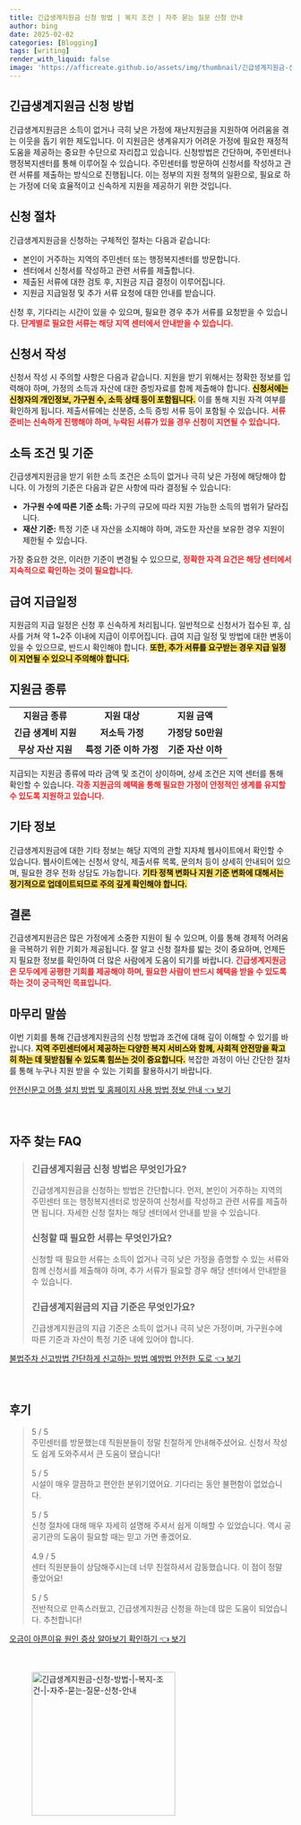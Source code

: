 ```yaml
---
title: 긴급생계지원금 신청 방법 | 복지 조건 | 자주 묻는 질문 신청 안내
author: bing
date: 2025-02-02
categories: [Blogging]
tags: [writing]
render_with_liquid: false
image: 'https://afficreate.github.io/assets/img/thumbnail/긴급생계지원금-신청-방법-|-복지-조건-|-자주-묻는-질문-신청-안내.webp'
---
```



<h2 id='긴급생계지원금_신청_방법'>긴급생계지원금 신청 방법</h2>

<p>긴급생계지원금은 소득이 없거나 극히 낮은 가정에 재난지원금을 지원하여 어려움을 겪는 이웃을 돕기 위한 제도입니다. 이 지원금은 생계유지가 어려운 가정에 필요한 재정적 도움을 제공하는 중요한 수단으로 자리잡고 있습니다. 신청방법은 간단하며, 주민센터나 행정복지센터를 통해 이루어질 수 있습니다. 주민센터를 방문하여 신청서를 작성하고 관련 서류를 제출하는 방식으로 진행됩니다. 이는 정부의 지원 정책의 일환으로, 필요로 하는 가정에 더욱 효율적이고 신속하게 지원을 제공하기 위한 것입니다.</p>

<h2 id='신청절차'>신청 절차</h2>

<p>긴급생계지원금을 신청하는 구체적인 절차는 다음과 같습니다:</p>

<ul>
    <li>본인이 거주하는 지역의 주민센터 또는 행정복지센터를 방문합니다.</li>
    <li>센터에서 신청서를 작성하고 관련 서류를 제출합니다.</li>
    <li>제출된 서류에 대한 검토 후, 지원금 지급 결정이 이루어집니다.</li>
    <li>지원금 지급일정 및 추가 서류 요청에 대한 안내를 받습니다.</li>
</ul>

<p>신청 후, 기다리는 시간이 있을 수 있으며, 필요한 경우 추가 서류를 요청받을 수 있습니다. <b><span style="color: #ee2323;">단계별로 필요한 서류는 해당 지역 센터에서 안내받을 수 있습니다.</span></b></p>

<h2 id='신청서_작성'>신청서 작성</h2>

<p>신청서 작성 시 주의할 사항은 다음과 같습니다. 지원을 받기 위해서는 정확한 정보를 입력해야 하며, 가정의 소득과 자산에 대한 증빙자료를 함께 제출해야 합니다. <b><span style="background-color: #ffe066;">신청서에는 신청자의 개인정보, 가구원 수, 소득 상태 등이 포함됩니다.</span></b> 이를 통해 지원 자격 여부를 확인하게 됩니다. 제출서류에는 신분증, 소득 증빙 서류 등이 포함될 수 있습니다. <b><span style="color: #ee2323;">서류 준비는 신속하게 진행해야 하며, 누락된 서류가 있을 경우 신청이 지연될 수 있습니다.</span></b></p>

<h2 id='소득조건'>소득 조건 및 기준</h2>

<p>긴급생계지원금을 받기 위한 소득 조건은 소득이 없거나 극히 낮은 가정에 해당해야 합니다. 이 가정의 기준은 다음과 같은 사항에 따라 결정될 수 있습니다:</p>

<ul>
    <li><b>가구원 수에 따른 기준 소득:</b> 가구의 규모에 따라 지원 가능한 소득의 범위가 달라집니다.</li>
    <li><b>재산 기준:</b> 특정 기준 내 자산을 소지해야 하며, 과도한 자산을 보유한 경우 지원이 제한될 수 있습니다.</li>
</ul>

<p>가장 중요한 것은, 이러한 기준이 변경될 수 있으므로, <b><span style="color: #ee2323;">정확한 자격 요건은 해당 센터에서 지속적으로 확인하는 것이 필요합니다.</span></b></p>

<h2 id='급여지급'>급여 지급일정</h2>

<p>지원금의 지급 일정은 신청 후 신속하게 처리됩니다. 일반적으로 신청서가 접수된 후, 심사를 거쳐 약 1~2주 이내에 지급이 이루어집니다. 급여 지급 일정 및 방법에 대한 변동이 있을 수 있으므로, 반드시 확인해야 합니다. <b><span style="background-color: #ffe066;">또한, 추가 서류를 요구받는 경우 지급 일정이 지연될 수 있으니 주의해야 합니다.</span></b></p>

<h2 id='지원금_종류'>지원금 종류</h2>

<table>
    <tr>
        <td style="text-align: center; height: 17px;"><b>지원금 종류</b></td>
        <td style="text-align: center; height: 17px;"><b>지원 대상</b></td>
        <td style="text-align: center; height: 17px;"><b>지원 금액</b></td>
    </tr>
    <tr>
        <td style="text-align: center; height: 17px;"><b>긴급 생계비 지원</b></td>
        <td style="text-align: center; height: 17px;"><b>저소득 가정</b></td>
        <td style="text-align: center; height: 17px;"><b>가정당 50만원</b></td>
    </tr>
    <tr>
        <td style="text-align: center; height: 17px;"><b>무상 자산 지원</b></td>
        <td style="text-align: center; height: 17px;"><b>특정 기준 이하 가정</b></td>
        <td style="text-align: center; height: 17px;"><b>기준 자산 이하</b></td>
    </tr>
</table>

<p>지급되는 지원금 종류에 따라 금액 및 조건이 상이하며, 상세 조건은 지역 센터를 통해 확인할 수 있습니다. <b><span style="color: #ee2323;">각종 지원금의 혜택을 통해 필요한 가정이 안정적인 생계를 유지할 수 있도록 지원하고 있습니다.</span></b></p>

<h2 id='기타_정보'>기타 정보</h2>

<p>긴급생계지원금에 대한 기타 정보는 해당 지역의 관할 지자체 웹사이트에서 확인할 수 있습니다. 웹사이트에는 신청서 양식, 제출서류 목록, 문의처 등이 상세히 안내되어 있으며, 필요한 경우 전화 상담도 가능합니다. <b><span style="background-color: #ffe066;">기타 정책 변화나 지원 기준 변화에 대해서는 정기적으로 업데이트되므로 주의 깊게 확인해야 합니다.</span></b></p>

<h2 id='결론'>결론</h2>

<p>긴급생계지원금은 많은 가정에게 소중한 지원이 될 수 있으며, 이를 통해 경제적 어려움을 극복하기 위한 기회가 제공됩니다. 잘 알고 신청 절차를 밟는 것이 중요하며, 언제든지 필요한 정보를 확인하여 더 많은 사람에게 도움이 되기를 바랍니다. <b><span style="color: #ee2323;">긴급생계지원금은 모두에게 공평한 기회를 제공해야 하며, 필요한 사람이 반드시 혜택을 받을 수 있도록 하는 것이 궁극적인 목표입니다.</span></b></p>

<h2 id='마무리_말씀'>마무리 말씀</h2>

<p>이번 기회를 통해 긴급생계지원금의 신청 방법과 조건에 대해 깊이 이해할 수 있기를 바랍니다. <b><span style="background-color: #ffe066;">지역 주민센터에서 제공하는 다양한 복지 서비스와 함께, 사회적 안전망을 확고히 하는 데 뒷받침될 수 있도록 힘쓰는 것이 중요합니다.</span></b> 복잡한 과정이 아닌 간단한 절차를 통해 누구나 지원 받을 수 있는 기회를 활용하시기 바랍니다.</p>


<p><a class="click-button" title="안전신문고 어플 설치 방법 및 홈페이지 사용 방법 정보 안내" href="https://afficreate.github.io/posts/%EC%95%88%EC%A0%84%EC%8B%A0%EB%AC%B8%EA%B3%A0-%EC%96%B4%ED%94%8C-%EC%84%A4%EC%B9%98-%EB%B0%A9%EB%B2%95-%EB%B0%8F-%ED%99%88%ED%8E%98%EC%9D%B4%EC%A7%80-%EC%82%AC%EC%9A%A9-%EB%B0%A9%EB%B2%95-%EC%A0%95%EB%B3%B4-%EC%95%88%EB%82%B4/" rel="dofollow">안전신문고 어플 설치 방법 및 홈페이지 사용 방법 정보 안내 👈 보기</a></p><br>
<h2 id='자주_찾는_FAQ'>자주 찾는 FAQ</h2>
<div itemscope="" itemtype="https://schema.org/FAQPage"> 
<blockquote> 
<div itemscope="" itemprop="mainEntity" itemtype="https://schema.org/Question"> 
<h3 itemprop="name">긴급생계지원금 신청 방법은 무엇인가요?</h3> 
<div itemscope="" itemprop="acceptedAnswer" itemtype="https://schema.org/Answer"> 
<span itemprop="text"> 
<p>긴급생계지원금을 신청하는 방법은 간단합니다. 먼저, 본인이 거주하는 지역의 주민센터 또는 행정복지센터로 방문하여 신청서를 작성하고 관련 서류를 제출하면 됩니다. 자세한 신청 절차는 해당 센터에서 안내를 받을 수 있습니다.</p> 
</span> 
</div> 
</div> 

<div itemscope="" itemprop="mainEntity" itemtype="https://schema.org/Question"> 
<h3 itemprop="name">신청할 때 필요한 서류는 무엇인가요?</h3> 
<div itemscope="" itemprop="acceptedAnswer" itemtype="https://schema.org/Answer"> 
<span itemprop="text"> 
<p>신청할 때 필요한 서류는 소득이 없거나 극히 낮은 가정을 증명할 수 있는 서류와 함께 신청서를 제출해야 하며, 추가 서류가 필요할 경우 해당 센터에서 안내받을 수 있습니다.</p> 
</span> 
</div> 
</div>

<div itemscope="" itemprop="mainEntity" itemtype="https://schema.org/Question"> 
<h3 itemprop="name">긴급생계지원금의 지급 기준은 무엇인가요?</h3> 
<div itemscope="" itemprop="acceptedAnswer" itemtype="https://schema.org/Answer"> 
<span itemprop="text"> 
<p>긴급생계지원금의 지급 기준은 소득이 없거나 극히 낮은 가정이며, 가구원수에 따른 기준과 자산이 특정 기준 내에 있어야 합니다.</p> 
</span> 
</div> 
</div> 

</blockquote> 
</div>
<p><a class="click-button" title="불법주차 신고방법 간단하게 신고하는 방법 예방법 안전한 도로" href="https://afficreate.github.io/posts/%EB%B6%88%EB%B2%95%EC%A3%BC%EC%B0%A8-%EC%8B%A0%EA%B3%A0%EB%B0%A9%EB%B2%95-%EA%B0%84%EB%8B%A8%ED%95%98%EA%B2%8C-%EC%8B%A0%EA%B3%A0%ED%95%98%EB%8A%94-%EB%B0%A9%EB%B2%95-%EC%98%88%EB%B0%A9%EB%B2%95-%EC%95%88%EC%A0%84%ED%95%9C-%EB%8F%84%EB%A1%9C/" rel="dofollow">불법주차 신고방법 간단하게 신고하는 방법 예방법 안전한 도로 👈 보기</a></p><br>
<h2 id='후기'>후기</h2>
<div itemscope itemtype="https://schema.org/Product">
  <blockquote>
  <div itemprop="review" itemscope itemtype="https://schema.org/Review">
      <div itemprop="reviewRating" itemscope itemtype="https://schema.org/Rating"> <span itemprop="ratingValue">5</span> / <span itemprop="bestRating">5</span> </div>
      <span itemprop="reviewBody">주민센터를 방문했는데 직원분들이 정말 친절하게 안내해주셨어요. 신청서 작성도 쉽게 도와주셔서 큰 도움이 됐습니다!</span>
  </div>
  <br>
  <div itemprop="review" itemscope itemtype="https://schema.org/Review">
      <div itemprop="reviewRating" itemscope itemtype="https://schema.org/Rating"> <span itemprop="ratingValue">5</span> / <span itemprop="bestRating">5</span> </div>
      <span itemprop="reviewBody">시설이 매우 깔끔하고 편안한 분위기였어요. 기다리는 동안 불편함이 없었습니다.</span>
  </div>
  <br>
  <div itemprop="review" itemscope itemtype="https://schema.org/Review">
      <div itemprop="reviewRating" itemscope itemtype="https://schema.org/Rating"> <span itemprop="ratingValue">5</span> / <span itemprop="bestRating">5</span> </div>
      <span itemprop="reviewBody">신청 절차에 대해 매우 자세히 설명해 주셔서 쉽게 이해할 수 있었습니다. 역시 공공기관의 도움이 필요할 때는 믿고 가면 좋겠어요.</span>
  </div>
  <br>
  <div itemprop="review" itemscope itemtype="https://schema.org/Review">
      <div itemprop="reviewRating" itemscope itemtype="https://schema.org/Rating"> <span itemprop="ratingValue">4.9</span> / <span itemprop="bestRating">5</span> </div>
      <span itemprop="reviewBody">센터 직원분들이 상담해주시는데 너무 친절하셔서 감동했습니다. 이 점이 정말 좋았어요!</span>
  </div>
  <br>
  <div itemprop="review" itemscope itemtype="https://schema.org/Review">
      <div itemprop="reviewRating" itemscope itemtype="https://schema.org/Rating"> <span itemprop="ratingValue">5</span> / <span itemprop="bestRating">5</span> </div>
      <span itemprop="reviewBody">전반적으로 만족스러웠고, 긴급생계지원금 신청을 하는데 많은 도움이 되었습니다. 추천합니다!</span>
  </div>
  </blockquote>
</div>
<p><a class="click-button" title="오금이 아픈이유 원인 증상 알아보기 확인하기" href="https://afficreate.github.io/posts/%EC%98%A4%EA%B8%88%EC%9D%B4-%EC%95%84%ED%94%88%EC%9D%B4%EC%9C%A0-%EC%9B%90%EC%9D%B8-%EC%A6%9D%EC%83%81-%EC%95%8C%EC%95%84%EB%B3%B4%EA%B8%B0-%ED%99%95%EC%9D%B8%ED%95%98%EA%B8%B0/" rel="dofollow">오금이 아픈이유 원인 증상 알아보기 확인하기 👈 보기</a></p><br>
<figure class="image"><img src="https://afficreate.github.io/assets/img/thumbnail/긴급생계지원금-신청-방법-|-복지-조건-|-자주-묻는-질문-신청-안내.webp" alt="긴급생계지원금-신청-방법-|-복지-조건-|-자주-묻는-질문-신청-안내" width="256" height="256"></figure>